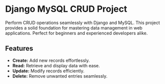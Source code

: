 # Django MySQL CRUD Project

Perform CRUD operations seamlessly with Django and MySQL. This project provides a solid foundation for mastering data management in web applications. Perfect for beginners and experienced developers alike.

## Features

- **Create:** Add new records effortlessly.
- **Read:** Retrieve and display data with ease.
- **Update:** Modify records efficiently.
- **Delete:** Remove unwanted entries seamlessly.
